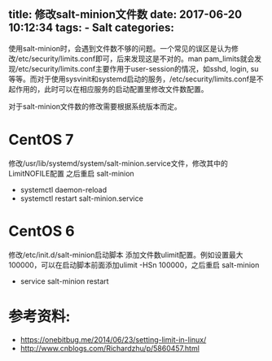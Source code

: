 title: 修改salt-minion文件数
date: 2017-06-20 10:12:34
tags:
    - Salt
categories:
---
使用salt-minion时，会遇到文件数不够的问题。一个常见的误区是认为修改/etc/security/limits.conf即可，后来发现这是不对的。man pam_limits就会发现/etc/security/limits.conf主要作用于user-session的情况，如sshd, login, su等等。而对于使用sysvinit和systemd启动的服务，/etc/security/limits.conf是不起作用的，此时可以在相应服务的启动配置里修改文件数配置。

对于salt-minion文件数的修改需要根据系统版本而定。

# CentOS 7

修改/usr/lib/systemd/system/salt-minion.service文件，修改其中的LimitNOFILE配置
之后重启 salt-minion
* systemctl daemon-reload
* systemctl restart salt-minion.service

# CentOS 6

修改/etc/init.d/salt-minion启动脚本
添加文件数ulimit配置。例如设置最大100000，可以在启动脚本前面添加ulimit -HSn 100000，之后重启 salt-minion
* service salt-minion restart

# 参考资料:

* https://onebitbug.me/2014/06/23/setting-limit-in-linux/
* http://www.cnblogs.com/Richardzhu/p/5860457.html
